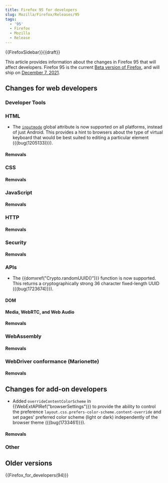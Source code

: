 ```yaml
---
title: Firefox 95 for developers
slug: Mozilla/Firefox/Releases/95
tags:
  - '95'
  - Firefox
  - Mozilla
  - Release
---
```

{{FirefoxSidebar}}{{draft}}

This article provides information about the changes in Firefox 95 that will affect developers.
Firefox 95 is the current [Beta version of Firefox](https://www.mozilla.org/en-US/firefox/channel/desktop/#beta), and will ship on [December 7, 2021](https://wiki.mozilla.org/RapidRelease/Calendar#Future_branch_dates).

## Changes for web developers

### Developer Tools

### HTML

- The [`inputmode`](/en-US/docs/Web/HTML/Global_attributes/inputmode) global attribute is now supported on all platforms, instead of just Android.
  This provides a hint to browsers about the type of virtual keyboard that would be best suited to editing a particular element ({{bug(1205133)}}).

#### Removals

### CSS

#### Removals

### JavaScript

#### Removals

### HTTP

#### Removals

### Security

#### Removals

### APIs

- The {{domxref("Crypto.randomUUID()")}} function is now supported. This returns a cryptographically strong 36 character fixed-length UUID ({{bug(1723674)}}).

#### DOM

#### Media, WebRTC, and Web Audio

#### Removals

### WebAssembly

#### Removals

### WebDriver conformance (Marionette)

#### Removals

## Changes for add-on developers

- Added `overrideContentColorScheme` in {{WebExtAPIRef("browserSettings")}} to provide the ability to control the preference `layout.css.prefers-color-scheme.content-override` and set pages' preferred color scheme (light or dark) independently of the browser theme ({{bug(1733461)}}).

#### Removals

### Other

## Older versions

{{Firefox_for_developers(94)}}
